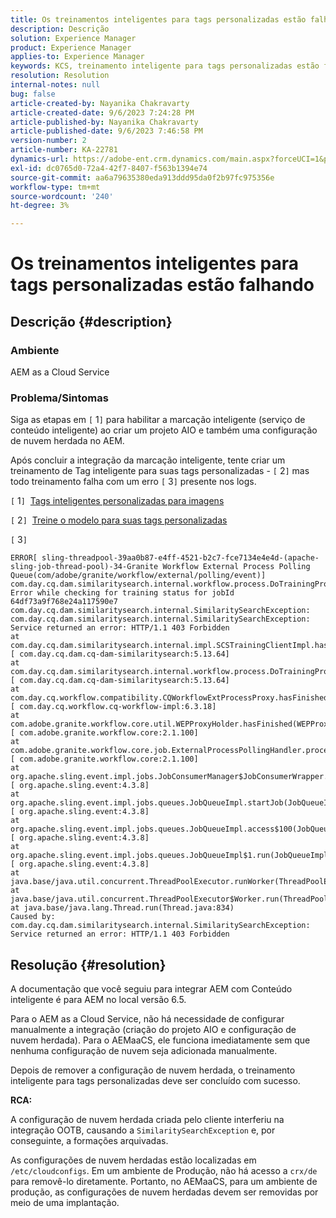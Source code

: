 ```yaml
---
title: Os treinamentos inteligentes para tags personalizadas estão falhando
description: Descrição
solution: Experience Manager
product: Experience Manager
applies-to: Experience Manager
keywords: KCS, treinamento inteligente para tags personalizadas estão falhando, AEM as a Cloud Service
resolution: Resolution
internal-notes: null
bug: false
article-created-by: Nayanika Chakravarty
article-created-date: 9/6/2023 7:24:28 PM
article-published-by: Nayanika Chakravarty
article-published-date: 9/6/2023 7:46:58 PM
version-number: 2
article-number: KA-22781
dynamics-url: https://adobe-ent.crm.dynamics.com/main.aspx?forceUCI=1&pagetype=entityrecord&etn=knowledgearticle&id=73838efb-ea4c-ee11-be6e-6045bd006a22
exl-id: dc0765d0-72a4-42f7-8407-f563b1394e74
source-git-commit: aa6a79635380eda913ddd95da0f2b97fc975356e
workflow-type: tm+mt
source-wordcount: '240'
ht-degree: 3%

---
```


# Os treinamentos inteligentes para tags personalizadas estão falhando

## Descrição {#description}


### Ambiente

AEM as a Cloud Service

### Problema/Sintomas

Siga as etapas em `[` 1`]`  para habilitar a marcação inteligente (serviço de conteúdo inteligente) ao criar um projeto AIO e também uma configuração de nuvem herdada no AEM.

Após concluir a integração da marcação inteligente, tente criar um treinamento de Tag inteligente para suas tags personalizadas - `[` 2`]`  mas todo treinamento falha com um erro `[` 3`]`  presente nos logs.

`[` 1`]`  [Tags inteligentes personalizadas para imagens](https://experienceleague.adobe.com/docs/experience-manager-learn/assets/metadata/custom-smart-tags.html)

`[` 2`]`  [Treine o modelo para suas tags personalizadas](https://experienceleague.adobe.com/docs/experience-manager-cloud-service/content/assets/manage/smart-tags.html#train-model)

`[` 3`]`


```
ERROR[ sling-threadpool-39aa0b87-e4ff-4521-b2c7-fce7134e4e4d-(apache-sling-job-thread-pool)-34-Granite Workflow External Process Polling Queue(com/adobe/granite/workflow/external/polling/event)]  com.day.cq.dam.similaritysearch.internal.workflow.process.DoTrainingProcess Error while checking for training status for jobId 64df73a9f768e24a117590e7
com.day.cq.dam.similaritysearch.internal.SimilaritySearchException: com.day.cq.dam.similaritysearch.internal.SimilaritySearchException: Service returned an error: HTTP/1.1 403 Forbidden
at com.day.cq.dam.similaritysearch.internal.impl.SCSTrainingClientImpl.hasFinishedTraining(SCSTrainingClientImpl.java:203) [ com.day.cq.dam.cq-dam-similaritysearch:5.13.64] 
at com.day.cq.dam.similaritysearch.internal.workflow.process.DoTrainingProcess.hasFinished(DoTrainingProcess.java:95) [ com.day.cq.dam.cq-dam-similaritysearch:5.13.64] 
at com.day.cq.workflow.compatibility.CQWorkflowExtProcessProxy.hasFinished(CQWorkflowExtProcessProxy.java:82) [ com.day.cq.workflow.cq-workflow-impl:6.3.18] 
at com.adobe.granite.workflow.core.util.WEPProxyHolder.hasFinished(WEPProxyHolder.java:46) [ com.adobe.granite.workflow.core:2.1.100] 
at com.adobe.granite.workflow.core.job.ExternalProcessPollingHandler.process(ExternalProcessPollingHandler.java:119) [ com.adobe.granite.workflow.core:2.1.100] 
at org.apache.sling.event.impl.jobs.JobConsumerManager$JobConsumerWrapper.process(JobConsumerManager.java:502) [ org.apache.sling.event:4.3.8] 
at org.apache.sling.event.impl.jobs.queues.JobQueueImpl.startJob(JobQueueImpl.java:351) [ org.apache.sling.event:4.3.8] 
at org.apache.sling.event.impl.jobs.queues.JobQueueImpl.access$100(JobQueueImpl.java:60) [ org.apache.sling.event:4.3.8] 
at org.apache.sling.event.impl.jobs.queues.JobQueueImpl$1.run(JobQueueImpl.java:287) [ org.apache.sling.event:4.3.8] 
at java.base/java.util.concurrent.ThreadPoolExecutor.runWorker(ThreadPoolExecutor.java:1128)
at java.base/java.util.concurrent.ThreadPoolExecutor$Worker.run(ThreadPoolExecutor.java:628)
at java.base/java.lang.Thread.run(Thread.java:834)
Caused by: com.day.cq.dam.similaritysearch.internal.SimilaritySearchException: Service returned an error: HTTP/1.1 403 Forbidden
```



## Resolução {#resolution}


A documentação que você seguiu para integrar AEM com Conteúdo inteligente é para AEM no local versão 6.5.

Para o AEM as a Cloud Service, não há necessidade de configurar manualmente a integração (criação do projeto AIO e configuração de nuvem herdada). Para o AEMaaCS, ele funciona imediatamente sem que nenhuma configuração de nuvem seja adicionada manualmente.

Depois de remover a configuração de nuvem herdada, o treinamento inteligente para tags personalizadas deve ser concluído com sucesso.

<b>RCA:</b>

A configuração de nuvem herdada criada pelo cliente interferiu na integração OOTB, causando a `SimilaritySearchException` e, por conseguinte, a formações arquivadas.

As configurações de nuvem herdadas estão localizadas em `/etc/cloudconfigs`. Em um ambiente de Produção, não há acesso a `crx/de` para removê-lo diretamente. Portanto, no AEMaaCS, para um ambiente de produção, as configurações de nuvem herdadas devem ser removidas por meio de uma implantação.
